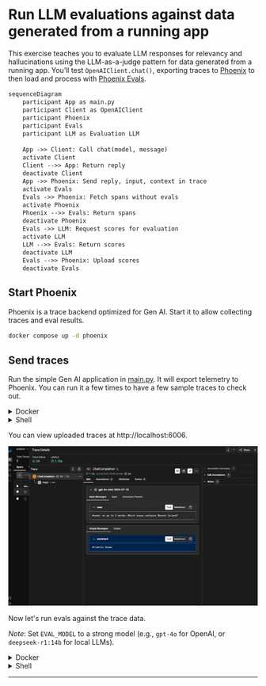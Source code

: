 # Run LLM evaluations against data generated from a running app

This exercise teaches you to evaluate LLM responses for relevancy and
hallucinations using the LLM-as-a-judge pattern for data generated from
a running app. You’ll test `OpenAIClient.chat()`, exporting traces to
[Phoenix][phoenix] to then load and process with [Phoenix Evals][phoenix-evals].

```mermaid
sequenceDiagram
    participant App as main.py
    participant Client as OpenAIClient
    participant Phoenix
    participant Evals
    participant LLM as Evaluation LLM

    App ->> Client: Call chat(model, message)
    activate Client
    Client -->> App: Return reply
    deactivate Client
    App ->> Phoenix: Send reply, input, context in trace
    activate Evals
    Evals ->> Phoenix: Fetch spans without evals
    activate Phoenix
    Phoenix -->> Evals: Return spans
    deactivate Phoenix
    Evals ->> LLM: Request scores for evaluation
    activate LLM
    LLM -->> Evals: Return scores
    deactivate LLM
    Evals -->> Phoenix: Upload scores
    deactivate Evals
```

## Start Phoenix

Phoenix is a trace backend optimized for Gen AI. Start it to allow collecting
traces and eval results.

```bash
docker compose up -d phoenix
```

## Send traces

Run the simple Gen AI application in [main.py](main.py). It will export telemetry
to Phoenix. You can run it a few times to have a few sample traces to check out.

<details>
<summary>Docker</summary>

```bash
docker compose run --build --rm main
```

</details>

<details>
<summary>Shell</summary>


Install dependencies:
```bash
pip install -r requirements.txt
pip install -r requirements-dev.txt
```

Run the test:
```bash
OTEL_METRICS_EXPORTER=none OTEL_LOGS_EXPORTER=none python3 main.py
```

</details>

You can view uploaded traces at http://localhost:6006.

![span screenshot](span.png)

Now let's run evals against the trace data.

*Note*: Set `EVAL_MODEL` to a strong model (e.g., `gpt-4o` for OpenAI, or
`deepseek-r1:14b` for local LLMs).

<details>
<summary>Docker</summary>

```bash
docker compose run --build --rm eval
```

</details>

<details>
<summary>Shell</summary>

Run the eval:
```bash
dotenv -f ../.env run --no-override python3 run_evals.py
```

Eval results will have been uploaded to Phoenix. You can find them as
annotations on any `ChatCompletion` span.

![span with evals screenshot](span-with-eval.png)

</details>

---
[prev]: ../06-http-replay
[phoenix]: https://phoenix.arize.com/
[phoenix-evals]: https://arize.com/docs/phoenix/evaluation/llm-evals
[ragas]: https://docs.ragas.io
[southern-ocean]: https://en.wikipedia.org/wiki/Southern_Ocean
[edot-python]: https://github.com/elastic/elastic-otel-python
[otel-tui]: https://github.com/ymtdzzz/otel-tui
[phoenix]: https://docs.arize.com/phoenix
[langtrace]: https://langtrace.ai/
[arize-blog]: https://arize.com/blog/
[langtrace-blog]: https://www.langtrace.ai/blog
